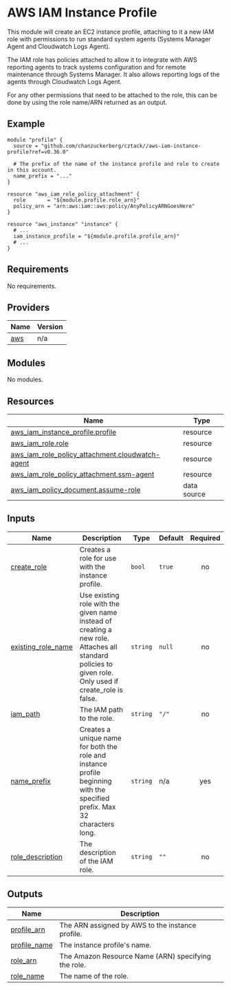 # AWS IAM Instance Profile

This module will create an EC2 instance profile, attaching to it a new IAM role with permissions to run standard system agents (Systems Manager Agent and Cloudwatch Logs Agent).

The IAM role has policies attached to allow it to integrate with AWS reporting agents to track systems configuration and for remote maintenance through Systems Manager. It also allows reporting logs of the agents through Cloudwatch Logs Agent.

For any other permissions that need to be attached to the role, this can be done by using the role name/ARN returned as an output.

## Example

```hcl
module "profile" {
  source = "github.com/chanzuckerberg/cztack//aws-iam-instance-profile?ref=v0.36.0"

  # The prefix of the name of the instance profile and role to create in this account.
  name_prefix = "..."
}

resource "aws_iam_role_policy_attachment" {
  role       = "${module.profile.role_arn}"
  policy_arn = "arn:aws:iam::aws:policy/AnyPolicyARNGoesHere"
}

resource "aws_instance" "instance" {
  # ...
  iam_instance_profile = "${module.profile.profile_arn}"
  # ...
}
```

<!-- START -->
## Requirements

No requirements.

## Providers

| Name | Version |
|------|---------|
| <a name="provider_aws"></a> [aws](#provider\_aws) | n/a |

## Modules

No modules.

## Resources

| Name | Type |
|------|------|
| [aws_iam_instance_profile.profile](https://registry.terraform.io/providers/hashicorp/aws/latest/docs/resources/iam_instance_profile) | resource |
| [aws_iam_role.role](https://registry.terraform.io/providers/hashicorp/aws/latest/docs/resources/iam_role) | resource |
| [aws_iam_role_policy_attachment.cloudwatch-agent](https://registry.terraform.io/providers/hashicorp/aws/latest/docs/resources/iam_role_policy_attachment) | resource |
| [aws_iam_role_policy_attachment.ssm-agent](https://registry.terraform.io/providers/hashicorp/aws/latest/docs/resources/iam_role_policy_attachment) | resource |
| [aws_iam_policy_document.assume-role](https://registry.terraform.io/providers/hashicorp/aws/latest/docs/data-sources/iam_policy_document) | data source |

## Inputs

| Name | Description | Type | Default | Required |
|------|-------------|------|---------|:--------:|
| <a name="input_create_role"></a> [create\_role](#input\_create\_role) | Creates a role for use with the instance profile. | `bool` | `true` | no |
| <a name="input_existing_role_name"></a> [existing\_role\_name](#input\_existing\_role\_name) | Use existing role with the given name instead of creating a new role. Attaches all standard policies to given role. Only used if create\_role is false. | `string` | `null` | no |
| <a name="input_iam_path"></a> [iam\_path](#input\_iam\_path) | The IAM path to the role. | `string` | `"/"` | no |
| <a name="input_name_prefix"></a> [name\_prefix](#input\_name\_prefix) | Creates a unique name for both the role and instance profile beginning with the specified prefix. Max 32 characters long. | `string` | n/a | yes |
| <a name="input_role_description"></a> [role\_description](#input\_role\_description) | The description of the IAM role. | `string` | `""` | no |

## Outputs

| Name | Description |
|------|-------------|
| <a name="output_profile_arn"></a> [profile\_arn](#output\_profile\_arn) | The ARN assigned by AWS to the instance profile. |
| <a name="output_profile_name"></a> [profile\_name](#output\_profile\_name) | The instance profile's name. |
| <a name="output_role_arn"></a> [role\_arn](#output\_role\_arn) | The Amazon Resource Name (ARN) specifying the role. |
| <a name="output_role_name"></a> [role\_name](#output\_role\_name) | The name of the role. |
<!-- END -->
